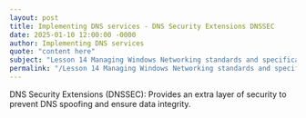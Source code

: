 ```yaml
---
layout: post
title: Implementing DNS services - DNS Security Extensions DNSSEC
date: 2025-01-10 12:00:00 -0000
author: Implementing DNS services
quote: "content here"
subject: "Lesson 14 Managing Windows Networking standards and specifications"
permalink: "/Lesson 14 Managing Windows Networking standards and specifications/Implementing DNS services/Implementing DNS services - DNS Security Extensions DNSSEC"
---
```


DNS Security Extensions (DNSSEC): Provides an extra layer of security to prevent DNS spoofing and ensure data integrity.
